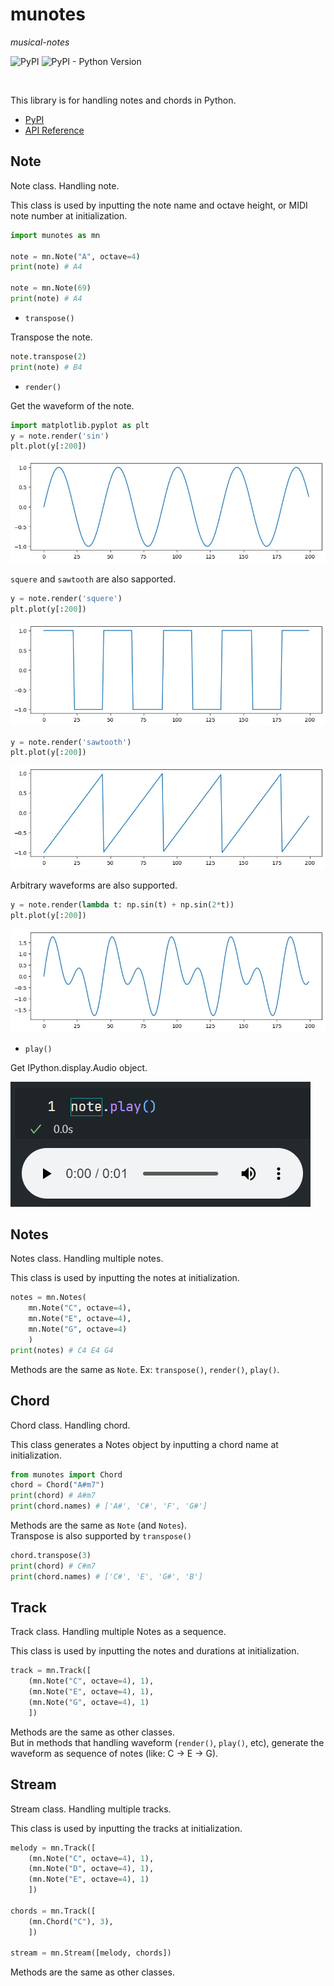 # munotes

*musical-notes*

![PyPI](https://img.shields.io/pypi/v/munotes?style=plastic)
![PyPI - Python Version](https://img.shields.io/pypi/pyversions/munotes?style=plastic)

<br>

This library is for handling notes and chords in Python.

- [PyPI](https://pypi.org/project/munotes/)
- [API Reference](https://misya11p.github.io/munotes/)

## Note

Note class. Handling note.

This class is used by inputting the note name and octave height, or MIDI note number at initialization.

```python
import munotes as mn

note = mn.Note("A", octave=4)
print(note) # A4

note = mn.Note(69)
print(note) # A4
```

- `transpose()`

Transpose the note.

```python
note.transpose(2)
print(note) # B4

```


- `render()`

Get the waveform of the note.

```python
import matplotlib.pyplot as plt
y = note.render('sin')
plt.plot(y[:200])
```

![image](docs/images/sin.jpg)

`squere` and `sawtooth` are also sapported.

```python
y = note.render('squere')
plt.plot(y[:200])
```
![image](docs/images/square.jpg)

```python
y = note.render('sawtooth')
plt.plot(y[:200])
```
![image](docs/images/sawtooth.jpg)

Arbitrary waveforms are also supported.

```python
y = note.render(lambda t: np.sin(t) + np.sin(2*t))
plt.plot(y[:200])
```
![image](docs/images/sin2.jpg)


- `play()`

Get IPython.display.Audio object.

![image](docs/images/play.jpg)


## Notes

Notes class. Handling multiple notes.

This class is used by inputting the notes at initialization.

```python
notes = mn.Notes(
    mn.Note("C", octave=4),
    mn.Note("E", octave=4),
    mn.Note("G", octave=4)
    )
print(notes) # C4 E4 G4

```

Methods are the same as `Note`. Ex: `transpose()`, `render()`, `play()`.



## Chord

Chord class. Handling chord.

This class generates a Notes object by inputting a chord name at initialization.

```python
from munotes import Chord
chord = Chord("A#m7")
print(chord) # A#m7
print(chord.names) # ['A#', 'C#', 'F', 'G#']
```

Methods are the same as `Note` (and `Notes`).  
Transpose is also supported by `transpose()`

```python
chord.transpose(3)
print(chord) # C#m7
print(chord.names) # ['C#', 'E', 'G#', 'B']
```


## Track

Track class. Handling multiple Notes as a sequence.

This class is used by inputting the notes and durations at initialization.


```python
track = mn.Track([
    (mn.Note("C", octave=4), 1),
    (mn.Note("E", octave=4), 1),
    (mn.Note("G", octave=4), 1)
    ])
```

Methods are the same as other classes.  
But in methods that handling waveform (`render()`, `play()`, etc), generate the waveform as sequence of notes (like: C -> E -> G).


## Stream

Stream class. Handling multiple tracks.

This class is used by inputting the tracks at initialization.

```python
melody = mn.Track([
    (mn.Note("C", octave=4), 1),
    (mn.Note("D", octave=4), 1),
    (mn.Note("E", octave=4), 1)
    ])

chords = mn.Track([
    (mn.Chord("C"), 3),
    ])

stream = mn.Stream([melody, chords])
```

Methods are the same as other classes.